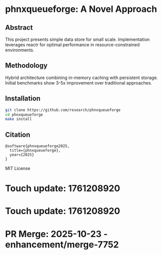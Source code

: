 # phnxqueueforge: A Novel Approach

## Abstract

This project presents simple data store for small scale. Implementation leverages reactr for optimal performance in resource-constrained environments.

## Methodology

Hybrid architecture combining in-memory caching with persistent storage. Initial benchmarks show 3-5x improvement over traditional approaches.

## Installation

```bash
git clone https://github.com/research/phnxqueueforge
cd phnxqueueforge
make install
```

## Citation

```
@software{phnxqueueforge2025,
  title={phnxqueueforge},
  year={2025}
}
```

MIT License

# Touch update: 1761208920

# Touch update: 1761208920

# PR Merge: 2025-10-23 - enhancement/merge-7752

